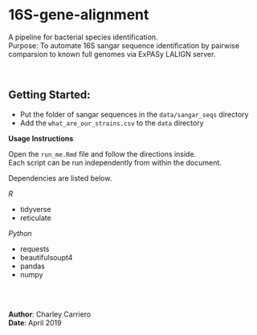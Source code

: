 # 16S-gene-alignment
A pipeline for bacterial species identification. <br/>
Purpose: To automate 16S sangar sequence identification by pairwise comparsion to known full genomes via
 ExPASy LALIGN server.


<br/>


## Getting Started:


* Put the folder of sangar sequences in the `data/sangar_seqs` directory 
* Add the `what_are_our_strains.csv` to the `data` directory 



**Usage Instructions**

Open the `run_me.Rmd` file and follow the directions inside. <br/>
Each script can be run independently from within the document. 

Dependencies are listed below.

*R*

* tidyverse
* reticulate

*Python*

* requests
* beautifulsoupt4
* pandas
* numpy

<Br/>




<br/>

**Author**: Charley Carriero <br/>
**Date**: April 2019

<br/>

